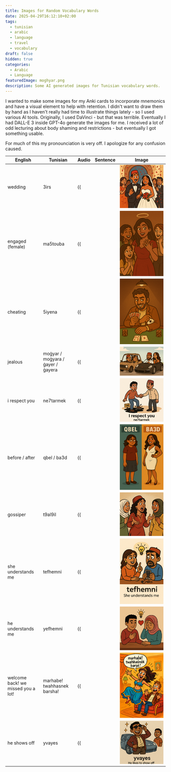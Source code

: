 ```yaml
---
title: Images for Random Vocabulary Words
date: 2025-04-29T16:12:10+02:00
tags:
  - tunisian
  - arabic
  - language
  - travel
  - vocabulary
draft: false
hidden: true
categories:
  - Arabic
  - Language
featuredImage: moghyar.png
description: Some AI generated images for Tunisian vocabulary words.
---
```

I wanted to make some images for my Anki cards to incorporate mnemonics and have a visual element to help with retention. I didn't want to draw them by hand as I haven't really had time to illustrate things lately - so I used various AI tools. Originally, I used DaVinci - but that was terrible. Eventually I had DALL-E 3 inside GPT-4o generate the images for me. I received a lot of odd lecturing about body shaming and restrictions - but eventually I got something usable.

For much of this my pronounciation is very off. I apologize for any confusion caused.

| English                            | Tunisian                           | Audio | Sentence | Image                     |
| ---------------------------------- | ---------------------------------- | ----- | -------- | ------------------------- |
| wedding                            | 3irs                               |     {{<audio src="wedding.m4a">}}  |          | ![Wedding](3irs.png)             |
| engaged (female)                   | ma5touba                           |   {{<audio src="engaged.m4a">}}    |          | ![engaged](ma5touba.png)      |
| cheating                           | 5iyena                             |    {{<audio src="cheating.m4a">}}   |          | ![Cheater](khiyena.png)        |
| jealous                            | moġyar / moġyara / ġayer / ġayera |      {{<audio src="jealous1.m4a">}} {{<audio src="jealous2.m4a">}} {{<audio src="jealous3.m4a">}} {{<audio src="jealous4.m4a">}}|          | ![moghyar.png](moghyar.png)       |
| i respect you                      | ne7tarmek                          |   {{<audio src="i-respect-you.m4a">}}    |          | ![ne7tarmek.png](ne7tarmek.png)      |
| before / after                     | qbel / ba3d                        |    {{<audio src="before.m4a">}} {{<audio src="after.m4a">}}   |          | ![qbel-ba3d.png](qbel-ba3d.png)       |
| gossiper                           | t9al9il                            |   {{<audio src="gossiper.m4a">}}    |          | ![t9al9il.png](t9al9il.png)          |
| she understands me                 | tefhemni                           |    {{<audio src="she-umderstands-me.m4a">}}   |          | ![tefhemni.png](tefhemni.png)    |
| he understands me                  | yefhemni                           |    {{<audio src="he-understands-me.m4a">}}   |          | ![yefhemni.png](yefhemni.png)       |
| welcome back! we missed you a lot! | marhabe! twahhasnek barsha!        |  {{<audio src="welcome-back.m4a">}}     |          | ![twahasnek-barsha.png](twahasnek-barsha.png) |
| he shows off                       | yvayes                             |    {{<audio src="show-off.m4a">}}   |          | ![yvaves.png](yvaves.png)           |
